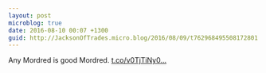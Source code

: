 ```yaml
---
layout: post
microblog: true
date: 2016-08-10 00:07 +1300
guid: http://JacksonOfTrades.micro.blog/2016/08/09/t762968495508172801.html
---
```

Any Mordred is good Mordred. [t.co/v0TjTiNy0...](https://t.co/v0TjTiNy0E)
